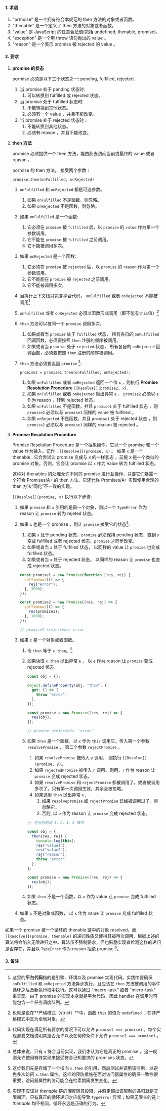 #### 1. 术语

1. "prmoise" 是一个拥有符合本规范的 then 方法的对象或者函数。
2. "thenable" 是一个定义了 then 方法的对象或者函数。
3. "value" 是 JavaScript 的任意合法值(包括 undefined, thenable, promise)。
4. "exception" 是一个用 throw 语句抛出的 value 。
5. "reason" 是一个表示 promise 被 rejected 的 value 。

#### 2. 要求

1. **promise 的状态**

   pormise 必须是以下三个状态之一: pending, fulfilled, rejected.

   1. 当 promise 处于 pending 状态时:
      1. 可以转换到 fulfilled 或 rejected 状态。
   2. 当 promise 处于 fulfilled 状态时:
      1. 不能转换到其他状态。
      2. 必须有一个 value ，并且不能改变。
   3. 当 promise 处于 rejected 状态时：
      1. 不能转换到其他状态。
      2. 必须有 reason ，并且不能改变。

2. **then 方法**

   promise 必须提供一个 then 方法，能由此去访问当前或最终的 value 或者 reason 。

   pormise 的 then 方法， 接受两个参数：

   `promise.then(onFulfilled, onRejected)`

   1. `onFulfilled` 和 `onRejected` 都是可选参数。

      1. 如果 `onFulfilled` 不是函数，则忽略。
      2. 如果 `onRejected` 不是函数，则忽略。

   2. 如果 `onFulfilled` 是一个函数:

      1. 它必须在 `promise` 被 `fulfilled` 后，以 `promise` 的 `value` 作为第一个参数调用。
      2. 它不能在 `promise` 被 `fulfilled` 之前调用。
      3. 它不能被调用多次。

   3. 如果 `onRejected` 是一个函数:

      1. 它必须在 `promise` 被 `rejected` 后，以 `promise` 的 `reason` 作为第一个参数调用。
      2. 它不能能在 `promise` 被 `rejected` 之前调用。
      3. 它不能被调用多次。

   4. 当执行上下文栈只包含平台代码， `onFulfilled` 或者 `onRejected` 不能被调用[^1]

   5. `onFulfilled` 或者 `onRejected` 必须以函数形式调用（即不能有`this`值）[^2]

   6. `then` 方法可以被同一个 `promise` 调用多次。

      1. 如果或者当 `promise` 处于 `fulfilled` 状态， 所有各自的 `onFulfilled` 回调函数，必须要按照 `then` 注册的顺序被调用。
      2. 如果或者当 `promise` 处于 `rejected` 状态， 所有各自的 `onRejected` 回调函数，必须要按照 `then` 注册的顺序被调用。

   7. `then` 方法必须要返回 `promise` [^3]:

      `promise2 = promise1.then(onFulfilled, onRejected);`

      1. 如果 `onFulfilled` 或者 `onRejected` 返回一个值 `x` ，则执行 **Promise Resolution Procedure** `[[Resolve]](promise2, x)`.
      2. 如果 `onFulfilled` 或者 `onRejected` 抛出异常 `e` ， `promise2` 必须以 `e` 作为 reason ，转到 rejected 状态。
      3. 如果 `onFulfilled` 不是函数，并且 `promise1` 处于 fulfilled 状态 ，则 `promise2` 必须以与 `promise1` 同样的 value 被 fulfilled 。
      4. 如果 `onRejected` 不是函数，并且 `promise1` 处于 rejected 状态 ，则 `promise2` 必须以与 `promise1` 同样的 reason 被 rejected 。

3. **Promise Resolution Procedure**

   Promise Resolution Procedure 是一个抽象操作。它以一个 promise 和一个 value 作为输入，记作：`[[Resolve]](promise, x)` 。 如果 `x` 是一个 thenable , 它会尝试让 promise 变成与 x 的一样状态 ，前提 x 是一个类似的 promise 对象。否则，它会让 promise 以 `x` 作为 value 转为 fulfilled 状态。

   这种对 thenables 的处理允许不同的 promise 进行互操作，只要它们暴露一个符合 Promises/A+ 的 then 方法。它还允许 Promises/A+ 实现使用合理的 then 方法“同化”不一致的实现。

   `[[Resolve]](promise, x)` 执行以下步骤:

   1. 如果 `promise` 和 `x` 引用的是同一个对象，则以一个 `TypeError` 作为 reason 让 `promise` 转为 rejeted 状态。

   2. 如果 `x` 也是一个 promise ，则让 `promise` 接受它的状态[^4]:

      1. 如果 `x` 处于 pending 状态，`promise` 必须保持 pending 状态，直到 `x` 变成 fulfilled 或者 rejected 状态，`promise` 才同步改变。
      2. 如果或者当 `x` 处于 fulfilled 状态， 以同样的 value 让 `promise` 也变成 fulfilled 状态。
      3. 如果或者当 `x` 处于 rejected 状态， 以同样的 reason 让 `promise` 也变成 rejected 状态。

      ```js
      const promise1 = new Promise(function (res, rej) {
        setTimeout(() => {
          rej("error");
        }, 3000);
      });

      const promise2 = new Promise((res, rej) => {
        setTimeout(() => {
          res(promise1);
        }, 1000);
      });

      // promise2 <rejected>: error
      ```

   3. 如果 `x` 是一个对象或者函数。

      1. 令 `then` 等于 `x.then`。[^5]

      2. 如果读取 `x.then` 抛出异常 `e` ， 以 `e` 作为 reason 让 `promise` 变成 rejected 状态。

         ```js
         const obj = {};

         Object.defineProperty(obj, "then", {
           get: () => {
             throw "error";
           },
         });

         const promise = new Promise((res, rej) => {
           res(obj);
         });

         // promise <rejected>: 'error'
         ```

      3. 如果 `then` 是一个函数，以 `x` 作为 `this` 调用它，传入第一个参数 `resolvePromise` ， 第二个参数 `rejectPromise` 。

         1. 如果 `resolvePromise` 被传入 `y` 调用， 则执行 `[[Resolve]](promise, y)`。
         2. 如果 `rejectedPromise` 被传入 `r` 调用，则用，`r` 作为 reason 让 `promise` 变成 rejected 状态。
         3. 如果 `resolvePromise` 和 `rejectPromise` 都被调用了，或者被调用多次了。只有第一次调用生效，其余会被忽略。
         4. 如果调用 `then` 抛出异常 `e` ,
            1. 如果 `resolvepromise` 或 `rejectPromise` 已经被调用过了，则忽略它。
            2. 否则, 以 `e` 作为 reason 让 `promise` 变成 rejected 状态。

         ```js
         // 可分别测试 1、2、3、4 情况

         const obj = {
           then(res, rej) {
             console.log(this);
             res("value1");
             res("value2");
             rej("reason");
             throw "error";
           },
         };

         const promise = new Promise((res, rej) => {
           res(obj);
         });
         ```

      4. 如果 `then` 不是一个函数，以 `x` 作为 value 让 `promise` 变成 fulfilled 状态。

   4. 如果 `x` 不是对象或函数， 以 `x` 作为 value 让 `promise` 变成 fulfilled 状态。

如果一个 promise 被一个循环的 thenable 链中的对象 resolved，而 `[[Resolve]](promise, thenable)` 的递归性质又使得其被再次调用，根据上述的算法将会陷入无限递归之中。算法虽不强制要求，但也鼓励实现者检测这样的递归是否存在，并且以 `TypeError` 作为 reason 拒绝 promise [^6]。

#### 3. 备注

[^1]: 这里的**平台代码**指的是引擎、环境以及 promise 实现代码。实践中要确保 `onFulfilled` 和 `onRejected` 方法异步执行，且应该在 `then` 方法被调用的事件循环之后及新执行栈中执行。这可以通过 “macro-task” 或者 “micro-task” 来实现。由于 promise 的实现本身就是平台代码，因此 handler 在调用时可能包含一个任务调度队列。
[^2]: 也就是说在**严格模式（strict）**中，函数 `this` 的值为 `undefined` ；在非严格模式中其为全局对象。
[^3]: 代码实现在满足所有要求的情况下可以允许 `promise2 === promise1` 。每个实现都要文档说明其是否允许以及在何种条件下允许 `promise2 === promise1` 。
[^4]: 总体来说，只有 `x` 符合当前实现，我们才认为它是真正的 promise 。这一规则允许使用特殊实现来接受符合已知要求的 promises 状态。
[^5]: 这步我们先是存储了一个指向 `x.then` 的引用，然后测试并调用该引用，以避免多次访问 `x.then` 属性。这样的预防措施在面对访问器属性的确保一致性很重要，访问器属性的值可能会在检索期间发生变化。
[^6]: 实现不应该对 _thenable_ 链的深度随意设限，并假定超出该限制的递归就是无限循环。只有真正的循环递归才应能导致 `TypeError` 异常；如果无限长的链上 _thenable_ 均不相同，循环永远是正确的行为。
